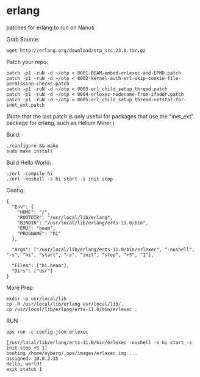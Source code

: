 # erlang
patches for erlang to run on Nanos

Grab Source:
```
wget http://erlang.org/download/otp_src_23.0.tar.gz
```

Patch your repo:
```
patch -p1 -ruN -d ~/otp < 0001-BEAM-embed-erlexec-and-EPMD.patch
patch -p1 -ruN -d ~/otp < 0002-kernel-auth-erl-skip-cookie-file-permission-checks.patch
patch -p1 -ruN -d ~/otp < 0003-erl_child_setup_thread.patch
patch -p1 -ruN -d ~/otp < 0004-erlexec-nodename-from-ifaddr.patch
patch -p1 -ruN -d ~/otp < 0005-erl_child_setup_thread-netstat-for-inet_ext.patch
```

(Note that the last patch is only useful for packages that use the "inet_ext"
package for erlang, such as Helium Miner.)

Build:
```
./configure && make
sudo make install
```

Build Hello World:
```
./erl -compile hi
./erl -noshell -s hi start -s init stop
```

Config:
```
{
  "Env": {
    "HOME": "/",
    "ROOTDIR": "/usr/local/lib/erlang",
    "BINDIR": "/usr/local/lib/erlang/erts-11.0/bin",
    "EMU": "beam",
    "PROGNAME": "hi"
  },

  "Args": ["/usr/local/lib/erlang/erts-11.0/bin/erlexec", "-noshell", "-s", "hi", "start", "-s", "init", "stop", "+S", "1"],

  "Files": ["hi.beam"],
  "Dirs": ["usr"]
}
```

More Prep:
```
mkdir -p usr/local/lib
cp -R /usr/local/lib/erlang usr/local/lib/.
cp /usr/local/lib/erlang/erts-11.0/bin/erlexec .
```

RUN

```
ops run -c config.json erlexec

[/usr/local/lib/erlang/erts-11.0/bin/erlexec -noshell -s hi start -s
init stop +S 1]
booting /home/eyberg/.ops/images/erlexec.img ...
assigned: 10.0.2.15
Hello, world!
exit status 1
```
